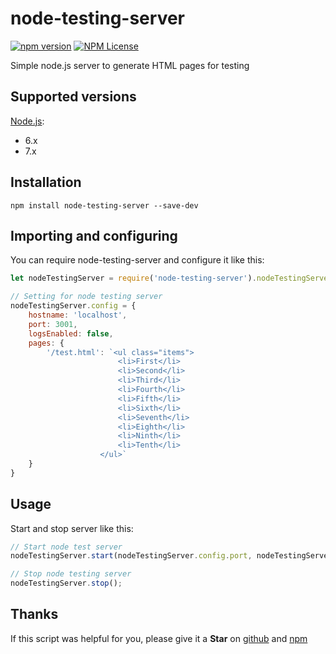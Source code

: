 # node-testing-server

[![npm version](https://img.shields.io/npm/v/node-testing-server.svg)](https://www.npmjs.com/package/node-testing-server)
[![NPM License](https://img.shields.io/npm/l/node-testing-server.svg)](https://github.com/Marketionist/node-testing-server/blob/master/LICENSE)

Simple node.js server to generate HTML pages for testing

## Supported versions
[Node.js](http://nodejs.org/):
- 6.x
- 7.x

## Installation
`npm install node-testing-server --save-dev`

## Importing and configuring
You can require node-testing-server and configure it like this:

```javascript
let nodeTestingServer = require('node-testing-server').nodeTestingServer;

// Setting for node testing server
nodeTestingServer.config = {
    hostname: 'localhost',
    port: 3001,
    logsEnabled: false,
    pages: {
        '/test.html': `<ul class="items">
                        <li>First</li>
                        <li>Second</li>
                        <li>Third</li>
                        <li>Fourth</li>
                        <li>Fifth</li>
                        <li>Sixth</li>
                        <li>Seventh</li>
                        <li>Eighth</li>
                        <li>Ninth</li>
                        <li>Tenth</li>
                    </ul>`
    }
}
```

## Usage
Start and stop server like this:

```javascript
// Start node test server
nodeTestingServer.start(nodeTestingServer.config.port, nodeTestingServer.config.hostname);

// Stop node testing server
nodeTestingServer.stop();
```

## Thanks
If this script was helpful for you, please give it a **Star**
on [github](https://github.com/Marketionist/node-testing-server) and
[npm](https://www.npmjs.com/package/node-testing-server)
